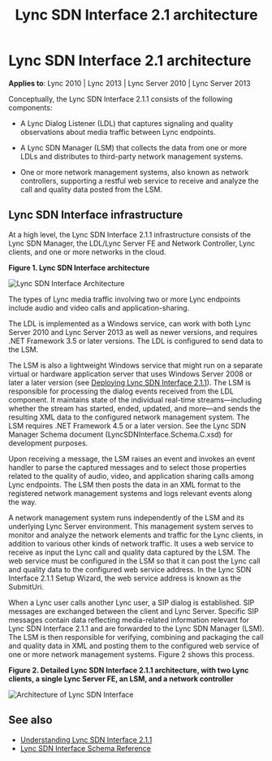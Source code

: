 ﻿---
title: Lync SDN Interface 2.1 architecture
TOCTitle: Lync SDN Interface 2.1 architecture
ms:assetid: c84231e4-5d96-4f1c-8747-a9a56d4794d9
ms:mtpsurl: https://msdn.microsoft.com/library/Dn785192(v=office.15)
ms:contentKeyID: 62952677
ms.date: 02/16/2015
mtps_version: v=office.15
---

# Lync SDN Interface 2.1 architecture

**Applies to**: Lync 2010 | Lync 2013 | Lync Server 2010 | Lync Server 2013

Conceptually, the Lync SDN Interface 2.1.1 consists of the following components:

- A Lync Dialog Listener (LDL) that captures signaling and quality observations about media traffic between Lync endpoints.

- A Lync SDN Manager (LSM) that collects the data from one or more LDLs and distributes to third-party network management systems.

- One or more network management systems, also known as network controllers, supporting a restful web service to receive and analyze the call and quality data posted from the LSM.

## Lync SDN Interface infrastructure

At a high level, the Lync SDN Interface 2.1.1 infrastructure consists of the Lync SDN Manager, the LDL/Lync Server FE and Network Controller, Lync clients, and one or more networks in the cloud.

**Figure 1. Lync SDN Interface architecture**

  
![Lync SDN Interface Architecture](images/Dn785192.Lync_sdn_interface_architecture_2(Office.15).png "Lync SDN Interface Architecture")

The types of Lync media traffic involving two or more Lync endpoints include audio and video calls and application-sharing.

The LDL is implemented as a Windows service, can work with both Lync Server 2010 and Lync Server 2013 as well as newer versions, and requires .NET Framework 3.5 or later versions. The LDL is configured to send data to the LSM.

The LSM is also a lightweight Windows service that might run on a separate virtual or hardware application server that uses Windows Server 2008 or later a later version (see [Deploying Lync SDN Interface 2.1.1](deploying-lync-sdn-interface-2-1-1.md)). The LSM is responsible for processing the dialog events received from the LDL component. It maintains state of the individual real-time streams—including whether the stream has started, ended, updated, and more—and sends the resulting XML data to the configured network management system. The LSM requires .NET Framework 4.5 or a later version. See the Lync SDN Manager Schema document (LyncSDNInterface.Schema.C.xsd) for development purposes.

Upon receiving a message, the LSM raises an event and invokes an event handler to parse the captured messages and to select those properties related to the quality of audio, video, and application sharing calls among Lync endpoints. The LSM then posts the data in an XML format to the registered network management systems and logs relevant events along the way.

A network management system runs independently of the LSM and its underlying Lync Server environment. This management system serves to monitor and analyze the network elements and traffic for the Lync clients, in addition to various other kinds of network traffic. It uses a web service to receive as input the Lync call and quality data captured by the LSM. The web service must be configured in the LSM so that it can post the Lync call and quality data to the configured web service address. In the Lync SDN Interface 2.1.1 Setup Wizard, the web service address is known as the SubmitUri.

When a Lync user calls another Lync user, a SIP dialog is established. SIP messages are exchanged between the client and Lync Server. Specific SIP messages contain data reflecting media-related information relevant for Lync SDN Interface 2.1.1 and are forwarded to the Lync SDN Manager (LSM). The LSM is then responsible for verifying, combining and packaging the call and quality data in XML and posting them to the configured web service of one or more network management systems. Figure 2 shows this process.

**Figure 2. Detailed Lync SDN Interface 2.1.1 architecture, with two Lync clients, a single Lync Server FE, an LSM, and a network controller**

![Architecture of Lync SDN Interface](images/Dn785192.architecture_lync_sdn_api(Office.15).png "Architecture of Lync SDN Interface")

## See also

- [Understanding Lync SDN Interface 2.1.1](understanding-lync-sdn-interface-2-1-1.md)
- [Lync SDN Interface Schema Reference](lync-sdn-interface-schema-reference.md)


